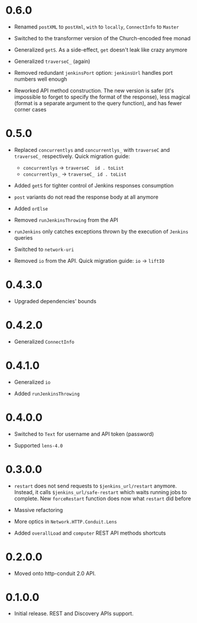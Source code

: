 0.6.0
=====

  * Renamed `postXML` to `postXml`, `with` to `locally`, `ConnectInfo` to `Master`

  * Switched to the transformer version of the Church-encoded free monad

  * Generalized `getS`. As a side-effect, `get` doesn't leak like crazy anymore

  * Generalized `traverseC_` (again)

  * Removed redundant `jenkinsPort` option: `jenkinsUrl` handles port numbers well enough

  * Reworked API method construction. The new version is safer (it's impossible to forget
    to specify the format of the response), less magical (format is a separate argument to
    the query function), and has fewer corner cases

0.5.0
=====

  * Replaced `concurrentlys` and `concurrentlys_` with `traverseC` and `traverseC_`
    respectively. Quick migration guide:

    + `concurrentlys`  -> `traverseC  id . toList`
    + `concurrentlys_` -> `traverseC_ id . toList`

  * Added `getS` for tighter control of Jenkins responses consumption

  * `post` variants do not read the response body at all anymore

  * Added `orElse`

  * Removed `runJenkinsThrowing` from the API

  * `runJenkins` only catches exceptions thrown by the execution of `Jenkins` queries

  * Switched to `network-uri`

  * Removed `io` from the API. Quick migration guide: `io` -> `liftIO`

0.4.3.0
=======

  * Upgraded dependencies' bounds

0.4.2.0
=======

  * Generalized `ConnectInfo`

0.4.1.0
=======

  * Generalized `io`

  * Added `runJenkinsThrowing`

0.4.0.0
=======

  * Switched to `Text` for username and API token (password)

  * Supported `lens-4.0`

0.3.0.0
=======

  * `restart` does not send requests to `$jenkins_url/restart` anymore. Instead, it calls
  `$jenkins_url/safe-restart` which waits running jobs to complete. New `forceRestart` function
  does now what `restart` did before

  * Massive refactoring

  * More optics in `Network.HTTP.Conduit.Lens`

  * Added `overallLoad` and `computer` REST API methods shortcuts

0.2.0.0
=======

  * Moved onto http-conduit 2.0 API.

0.1.0.0
=======

  * Initial release. REST and Discovery APIs support.
